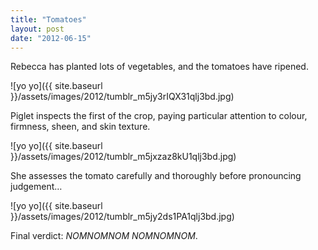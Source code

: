 ```yaml
---
title: "Tomatoes"
layout: post
date: "2012-06-15"
---
```


Rebecca has planted lots of vegetables, and the tomatoes have ripened.

![yo yo]({{ site.baseurl }}/assets/images/2012/tumblr_m5jy3rIQX31qlj3bd.jpg)

Piglet inspects the first of the crop, paying particular attention to colour, firmness, sheen, and skin texture.

![yo yo]({{ site.baseurl }}/assets/images/2012/tumblr_m5jxzaz8kU1qlj3bd.jpg)

She assesses the tomato carefully and thoroughly before pronouncing judgement…

![yo yo]({{ site.baseurl }}/assets/images/2012/tumblr_m5jy2ds1PA1qlj3bd.jpg)

Final verdict: _NOMNOMNOM NOMNOMNOM_.
